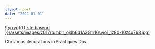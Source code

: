 ```yaml
---
layout: post
date: "2017-01-01"
---
```


[![yo yo]({{ site.baseurl }}/assets/images/2017/tumblr_oj4b6d1AGG1r16syio1_1280-1024x768.jpg)](https://mananamanana.com/ohpiglet/wp-content/uploads/2017/01/tumblr_oj4b6d1AGG1r16syio1_1280.jpg)

Christmas decorations in Pràctiques Dos.

